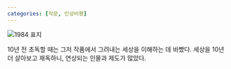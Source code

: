 ```yaml
---
categories: [작문, 인상비평]
---
```

![1984 표지](https://image.aladin.co.kr/product/596/66/cover500/8954609163_1.jpg)

10년 전 초독할 때는 그저 작품에서 그려내는 세상을 이해하는 데 바빴다. 세상을 10년 더 살아보고 재독하니, 연상되는 인물과 제도가 많았다.

